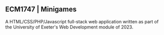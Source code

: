 ## ECM1747 | Minigames
A HTML/CSS/PHP/Javascript full-stack web application written as part of the University of Exeter's Web Development module of 2023.
